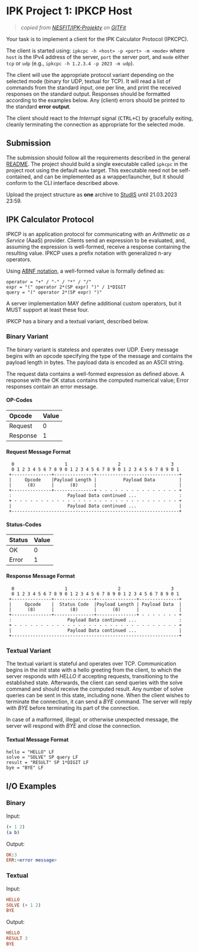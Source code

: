 # IPK Project 1: IPKCP Host #

> *copied from [NESFIT](https://github.com/nesfit)[/IPK-Projekty](https://git.fit.vutbr.cz/NESFIT/IPK-Projekty/src/branch/master/Project%201/Protocol.md) on [GITFit](https://git.fit.vutbr.cz)*

Your task is to implement a client for the IPK Calculator Protocol (IPKCPC).

The client is started using: `ipkcpc -h <host> -p <port> -m <mode>` where `host` is the IPv4 address of the server, `port` the server port, and `mode` either `tcp` or `udp` (e.g., `ipkcpc -h 1.2.3.4 -p 2023 -m udp`).

The client will use the appropriate protocol variant depending on the selected mode (binary for UDP, textual for TCP). It will read a list of commands from the standard input, one per line, and print the received responses on the standard output. Responses should be formatted according to the examples below. Any (client) errors should be printed to the standard **error output**.

The client should react to the *Interrupt* signal (<kbd>CTRL+C</kbd>) by gracefully exiting, cleanly terminating the connection as appropriate for the selected mode.

## Submission ##

The submission should follow all the requirements described in the general [README](https://git.fit.vutbr.cz/NESFIT/IPK-Projekty/src/branch/master/Project%201/README.md). The project should build a single executable called `ipkcpc` in the project root using the default `make` target. This executable need not be self-contained, and can be implemented as a wrapper/launcher, but it should conform to the CLI interface described above.

Upload the project structure as **one** archive to [StudIS](https://www.vut.cz/studis/student.phtml?sn=zadani_odevzdani&registrace_zadani_id=929666&apid=231006) until 21.03.2023 23:59.

## IPK Calculator Protocol ##

IPKCP is an application protocol for communicating with an *Arithmetic as a Service* (AaaS) provider. Clients send an expression to be evaluated, and, assuming the expression is well-formed, receive a response containing the resulting value. IPKCP uses a prefix notation with generalized n-ary operators.

Using [ABNF notation](https://www.rfc-editor.org/info/std68), a well-formed value is formally defined as:

```text
operator = "+" / "-" / "*" / "/"
expr = "(" operator 2*(SP expr) ")" / 1*DIGIT
query = "(" operator 2*(SP expr) ")"
```

A server implementation MAY define additional custom operators, but it MUST support at least these four.

IPKCP has a binary and a textual variant, described below.

### Binary Variant ###

The binary variant is stateless and operates over UDP. Every message begins with an opcode specifying the type of the message and contains the payload length in bytes. The payload data is encoded as an ASCII string.

The request data contains a well-formed expression as defined above. A response with the OK status contains the computed numerical value; Error responses contain an error message.

#### OP-Codes ####

| Opcode   | Value |
|:---------|:------|
| Request  | 0     |
| Response | 1     |

#### Request Message Format ####

```text
  0                   1                   2                   3
  0 1 2 3 4 5 6 7 8 9 0 1 2 3 4 5 6 7 8 9 0 1 2 3 4 5 6 7 8 9 0 1
 +---------------+---------------+-------------------------------+
 |     Opcode    |Payload Length |          Payload Data         |
 |      (8)      |      (8)      |                               |
 +---------------+---------------+ - - - - - - - - - - - - - - - +
 :                     Payload Data continued ...                :
 + - - - - - - - - - - - - - - - - - - - - - - - - - - - - - - - +
 |                     Payload Data continued ...                |
 +---------------------------------------------------------------+
```

#### Status-Codes ####

| Status | Value |
|:-------|:------|
| OK     | 0     |
| Error  | 1     |

#### Response Message Format ####

```text
  0                   1                   2                   3
  0 1 2 3 4 5 6 7 8 9 0 1 2 3 4 5 6 7 8 9 0 1 2 3 4 5 6 7 8 9 0 1
 +---------------+---------------+---------------+---------------+
 |     Opcode    |  Status Code  |Payload Length | Payload Data  |
 |      (8)      |      (8)      |      (8)      |               |
 +---------------+---------------+---------------+ - - - - - - - +
 :                     Payload Data continued ...                :
 + - - - - - - - - - - - - - - - - - - - - - - - - - - - - - - - +
 |                     Payload Data continued ...                |
 +---------------------------------------------------------------+
```

### Textual Variant ###

The textual variant is stateful and operates over TCP. Communication begins in the init state with a hello greeting from the client, to which the server responds with *HELLO* if accepting requests, transitioning to the established state. Afterwards, the client can send queries with the solve command and should receive the computed result. Any number of solve queries can be sent in this state, including none. When the client wishes to terminate the connection, it can send a *BYE* command. The server will reply with *BYE* before terminating its part of the connection.

In case of a malformed, illegal, or otherwise unexpected message, the server will respond with *BYE* and close the connection.

#### Textual Message Format ####

```text
hello = "HELLO" LF
solve = "SOLVE" SP query LF
result = "RESULT" SP 1*DIGIT LF
bye = "BYE" LF
```

## I/O Examples ##

### Binary ###

Input:

```elm
(+ 1 2)
(a b)
```

Output:

```elm
OK:3
ERR:<error message>
```

### Textual ###

Input:

```elm
HELLO
SOLVE (+ 1 2)
BYE
```

Output:

```elm
HELLO
RESULT 3
BYE
```
